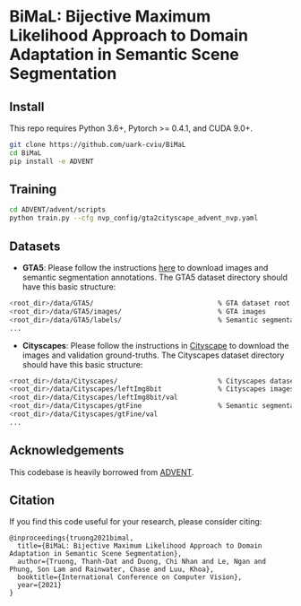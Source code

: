 # BiMaL: Bijective Maximum Likelihood Approach to Domain Adaptation in Semantic Scene Segmentation

## Install

This repo requires Python 3.6+, Pytorch >= 0.4.1, and CUDA 9.0+.

```bash
git clone https://github.com/uark-cviu/BiMaL
cd BiMaL
pip install -e ADVENT
```

## Training

```bash
cd ADVENT/advent/scripts
python train.py --cfg nvp_config/gta2cityscape_advent_nvp.yaml
```

## Datasets

* **GTA5**: Please follow the instructions [here](https://download.visinf.tu-darmstadt.de/data/from_games/) to download images and semantic segmentation annotations. The GTA5 dataset directory should have this basic structure:
```bash
<root_dir>/data/GTA5/                               % GTA dataset root
<root_dir>/data/GTA5/images/                        % GTA images
<root_dir>/data/GTA5/labels/                        % Semantic segmentation labels
...
```

* **Cityscapes**: Please follow the instructions in [Cityscape](https://www.cityscapes-dataset.com/) to download the images and validation ground-truths. The Cityscapes dataset directory should have this basic structure:
```bash
<root_dir>/data/Cityscapes/                         % Cityscapes dataset root
<root_dir>/data/Cityscapes/leftImg8bit              % Cityscapes images
<root_dir>/data/Cityscapes/leftImg8bit/val
<root_dir>/data/Cityscapes/gtFine                   % Semantic segmentation labels
<root_dir>/data/Cityscapes/gtFine/val
...
```


## Acknowledgements
This codebase is heavily borrowed from [ADVENT](https://github.com/valeoai/ADVENT).

## Citation

If you find this code useful for your research, please consider citing:
```
@inproceedings{truong2021bimal,
  title={BiMaL: Bijective Maximum Likelihood Approach to Domain Adaptation in Semantic Scene Segmentation},
  author={Truong, Thanh-Dat and Duong, Chi Nhan and Le, Ngan and Phung, Son Lam and Rainwater, Chase and Luu, Khoa},
  booktitle={International Conference on Computer Vision},
  year={2021}
}
```
